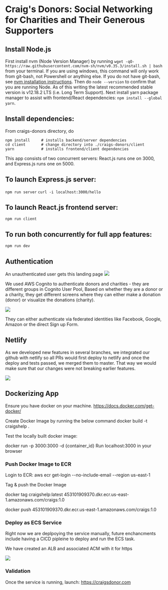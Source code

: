 # Craig's Donors: Social Networking for Charities and Their Generous Supporters

## Install Node.js
First install nvm (Node Version Manager) by running
```wget -qO- https://raw.githubusercontent.com/nvm-sh/nvm/v0.35.3/install.sh | bash```
from your terminal. If you are using windows, this command will only work from git-bash, not Powershell or anything else. If you do not have git-bash, see [nvm installation instructions](https://github.com/nvm-sh/nvm#install--update-script).
Then do `node --version` to confirm that you are running Node. As of this writing the latest recommended stable version is v12.18.2 LTS (i.e. Long Term Support).
Next install yarn package manager to assist with frontend/React dependencies: `npm install --global yarn`.

## Install dependencies:
From craigs-donors directory, do
```
npm install     # installs backend/server dependencies    
cd client       # change directory into ./craigs-donors/client
yarn            # installs frontend/client dependencies
```

This app consists of two concurrent servers: React.js runs one on 3000, and Express.js runs one on 5000.

## To launch Express.js server:
```npm run server```
```curl -i localhost:3000/hello```

## To launch React.js frontend server:
```npm run client```

## To run both concurrently for full app features:
```npm run dev```



## Authentication
An unauthenticated user gets this landing page
![](https://github.com/craigs-donors/craigs-donors/blob/master/client/src/assets/images/landing.png)

We used AWS Cognito to authenticate donors and charities - they are different groups in Cognito User Pool, Based on whether they are a donor or a charity, they get different screens where they can either make a donation (donor) or visualize the donations (charity). 

![](https://github.com/craigs-donors/craigs-donors/blob/master/client/src/assets/images/authentication.png)

They can either authenticate via federated identities like Facebook, Google, Amazon or the direct Sign up Form. 

## Netlify

As we developed new features in several branches, we integrated our github with netlify so all PRs would first deploy to netlify and once the deploy and tests passed, we merged them to master. That way we would make sure that our changes were not breaking earlier features.

![](https://github.com/craigs-donors/craigs-donors/blob/master/client/src/assets/images/netlify.png)


## Dockerizing App

Ensure you have docker on your machine.
https://docs.docker.com/get-docker/

Create Docker Image by running the below command
docker build -t craigshelp .

Test the locally built docker image:

docker run -p 3000:3000 -d {container_id}
Run localhost:3000 in your browser

### Push Docker Image to ECR
Login to ECR:
aws ecr get-login --no-include-email --region us-east-1

Tag & push  the Docker Image

docker tag craigshelp:latest 453101909370.dkr.ecr.us-east-1.amazonaws.com/craigs:1.0

docker push 453101909370.dkr.ecr.us-east-1.amazonaws.com/craigs:1.0

### Deploy as ECS Service
Right now we are deplpoying the service manually, future enchancments include having a CICD pipleine to deploy and run the ECS task.

We have created an ALB and associated ACM with it for https

![](https://github.com/craigs-donors/craigs-donors/blob/master/Images/ALB.png)

### Validation
Once the service  is running,
launch: https://craigsdonor.com 

